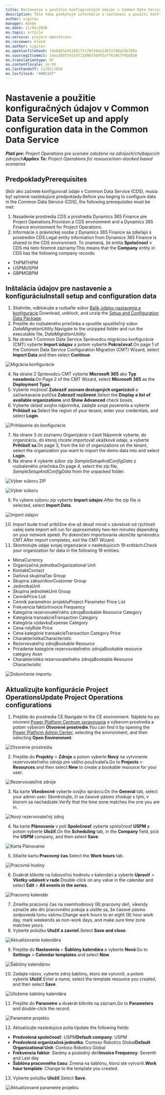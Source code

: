 ```yaml
---
title: Nastavenie a použitie konfiguračných údajov v Common Data Service
description: Táto téma poskytuje informácie o nastavení a použití konfiguračných údajov v Project Operations.
author: sigitac
manager: Annbe
ms.date: 11/04/2020
ms.topic: article
ms.service: project-operations
ms.reviewer: kfend
ms.author: sigitac
ms.openlocfilehash: 7de8db5e91265c77c79f34a513bf27d9a55b789a
ms.sourcegitcommit: 14aa380759214713d9bf560f5a7f619b7f4bd5b8
ms.translationtype: HT
ms.contentlocale: sk-SK
ms.lasthandoff: 11/05/2020
ms.locfileid: "4401147"
---
```

# <a name="set-up-and-apply-configuration-data-in-the-common-data-service"></a><span data-ttu-id="5a251-103">Nastavenie a použitie konfiguračných údajov v Common Data Service</span><span class="sxs-lookup"><span data-stu-id="5a251-103">Set up and apply configuration data in the Common Data Service</span></span> 

<span data-ttu-id="5a251-104">_**Platí pre:** Project Operations pre scenáre založené na zdrojoch/chýbajúcich zdrojoch_</span><span class="sxs-lookup"><span data-stu-id="5a251-104">_**Applies To:** Project Operations for resource/non-stocked based scenarios_</span></span>

## <a name="prerequisites"></a><span data-ttu-id="5a251-105">Predpoklady</span><span class="sxs-lookup"><span data-stu-id="5a251-105">Prerequisites</span></span>

<span data-ttu-id="5a251-106">Skôr ako začnete konfigurovať údaje v Common Data Service (CDS), musia byť splnené nasledujúce predpoklady:</span><span class="sxs-lookup"><span data-stu-id="5a251-106">Before you beging to configure data in the Common Data Service (CDS), the following prerequisites must be met:</span></span>

1.  <span data-ttu-id="5a251-107">Nasadenie prostredia CDS a prostredia Dynamics 365 Finance pre Project Operations.</span><span class="sxs-lookup"><span data-stu-id="5a251-107">Provision a CDS environment and a Dynamics 365 Finance environment for Project Operations.</span></span>
2.  <span data-ttu-id="5a251-108">Informácie o právnickej osobe z Dynamics 365 Finance sa zdieľajú s prostredím CDS.</span><span class="sxs-lookup"><span data-stu-id="5a251-108">Legal entity information from Dynamics 365 Finance is shared to the CDS environment.</span></span> <span data-ttu-id="5a251-109">To znamená, že entita **Spoločnosť** v CDS má tieto firemné záznamy:</span><span class="sxs-lookup"><span data-stu-id="5a251-109">This means that the **Company** entity in CDS has the following company records:</span></span>
  - <span data-ttu-id="5a251-110">THPM</span><span class="sxs-lookup"><span data-stu-id="5a251-110">THPM</span></span>
  - <span data-ttu-id="5a251-111">USPM</span><span class="sxs-lookup"><span data-stu-id="5a251-111">USPM</span></span>
  - <span data-ttu-id="5a251-112">GBPM</span><span class="sxs-lookup"><span data-stu-id="5a251-112">GBPM</span></span>

## <a name="install-setup-and-configuration-data"></a><span data-ttu-id="5a251-113">Inštalácia údajov pre nastavenie a konfiguráciu</span><span class="sxs-lookup"><span data-stu-id="5a251-113">Install setup and configuration data</span></span>

1. <span data-ttu-id="5a251-114">Stiahnite, odblokujte a rozbaľte súbor [Balík údajov nastavenia a konfigurácie](https://download.microsoft.com/download/1/3/4/1349369c-6209-42b7-b3b4-5be0e67cacd8/ProjOpsSampleSetupData-%20Integrated%20UR1.zip).</span><span class="sxs-lookup"><span data-stu-id="5a251-114">Download, unblock, and unzip the [Setup and Configuration Data Package](https://download.microsoft.com/download/1/3/4/1349369c-6209-42b7-b3b4-5be0e67cacd8/ProjOpsSampleSetupData-%20Integrated%20UR1.zip).</span></span>
2. <span data-ttu-id="5a251-115">Prejdite do rozbaleného priečinka a spustite spustiteľný súbor *DataMigrationUtility*.</span><span class="sxs-lookup"><span data-stu-id="5a251-115">Navigate to the unzipped folder and run the executable file, *DataMigrationUtility*.</span></span>
3. <span data-ttu-id="5a251-116">Na strane 1 Common Data Service Sprievodcu migráciou konfigurácie (CMT) vyberte **Import údajov** a potom vyberte **Pokračovať**.</span><span class="sxs-lookup"><span data-stu-id="5a251-116">On page 1 of the Common Data Service Configuration Migration (CMT) Wizard, select **Import Data** and then select **Continue**.</span></span>

![Migrácia konfigurácie](./media/1ConfigurationMigration.png)

4. <span data-ttu-id="5a251-118">Na strane 2 Sprievodcu CMT vyberte **Microsoft 365** ako **Typ nasadenia**.</span><span class="sxs-lookup"><span data-stu-id="5a251-118">On Page 2 of the CMT Wizard, select **Microsoft 365** as the **Deployment Type**.</span></span>
5. <span data-ttu-id="5a251-119">Vyberte možnosť **Zobraziť zoznam dostupných organizácií** a začiarkavacie políčka **Zobraziť rozšírené**.</span><span class="sxs-lookup"><span data-stu-id="5a251-119">Select the **Display a list of available organizations** and **Show Advanced** check boxes.</span></span>
6. <span data-ttu-id="5a251-120">Vyberte oblasť svojho nájomníka, zadajte svoje poverenia a vyberte **Prihlásiť sa**.</span><span class="sxs-lookup"><span data-stu-id="5a251-120">Select the region of your tenant, enter your credentials, and select **Login**.</span></span>

![Prihlásenie do konfigurácie](./media/2ConfigurationSignin.png)

7. <span data-ttu-id="5a251-122">Na strane 3 zo zoznamu Organizácie v časti Nájomník vyberte, do organizáciu, do ktorej chcete importovať ukážkové údaje, a vyberte **Prihlásiť sa**.</span><span class="sxs-lookup"><span data-stu-id="5a251-122">On page 3, from the list of organizations on the tenant, select the organization you want to import the demo data into and select **Login**.</span></span>
8. <span data-ttu-id="5a251-123">Na strane 4 vyberte súbor zip *SampleSetupAndConfigData* z rozbaleného priečinka.</span><span class="sxs-lookup"><span data-stu-id="5a251-123">On page 4, select the zip file, *SampleSetupAndConfigData* from the unpacked folder.</span></span>

![Výber súboru ZIP](./media/3ZipFile.png)

![Výber súboru](./media/4SelectAFile.png)

9. <span data-ttu-id="5a251-126">Po výbere súboru zip vyberte **Import údajov**.</span><span class="sxs-lookup"><span data-stu-id="5a251-126">After the zip file is selected, select **Import Data**.</span></span>

![Import údajov](./media/5ImportData.png)

10. <span data-ttu-id="5a251-128">Import bude trvať približne dve až desať minút v závislosti od rýchlosti vašej siete.</span><span class="sxs-lookup"><span data-stu-id="5a251-128">Import will run for approximately two-ten minutes depending on your network speed.</span></span> <span data-ttu-id="5a251-129">Po dokončení importovania ukončite sprievodcu CMT.</span><span class="sxs-lookup"><span data-stu-id="5a251-129">After import completes, exit the CMT Wizard.</span></span> 
11. <span data-ttu-id="5a251-130">Skontrolujte údaje svojej organizácie v nasledujúcich 19 entitách:</span><span class="sxs-lookup"><span data-stu-id="5a251-130">Check your organization for data in the following 19 entities:</span></span>

  - <span data-ttu-id="5a251-131">Mena</span><span class="sxs-lookup"><span data-stu-id="5a251-131">Currency</span></span>
  - <span data-ttu-id="5a251-132">Organizačná jednotka</span><span class="sxs-lookup"><span data-stu-id="5a251-132">Organizational Unit</span></span>
  - <span data-ttu-id="5a251-133">Kontakt</span><span class="sxs-lookup"><span data-stu-id="5a251-133">Contact</span></span>
  - <span data-ttu-id="5a251-134">Daňová skupina</span><span class="sxs-lookup"><span data-stu-id="5a251-134">Tax Group</span></span>
  - <span data-ttu-id="5a251-135">Skupina zákazníkov</span><span class="sxs-lookup"><span data-stu-id="5a251-135">Customer Group</span></span>
  - <span data-ttu-id="5a251-136">Jednotka</span><span class="sxs-lookup"><span data-stu-id="5a251-136">Unit</span></span>
  - <span data-ttu-id="5a251-137">Skupina jednotiek</span><span class="sxs-lookup"><span data-stu-id="5a251-137">Unit Group</span></span>
  - <span data-ttu-id="5a251-138">Cenník</span><span class="sxs-lookup"><span data-stu-id="5a251-138">Price List</span></span>
  - <span data-ttu-id="5a251-139">Cenník parametrov projektu</span><span class="sxs-lookup"><span data-stu-id="5a251-139">Project Parameter Price List</span></span>
  - <span data-ttu-id="5a251-140">Frekvencia faktúr</span><span class="sxs-lookup"><span data-stu-id="5a251-140">Invoice Frequency</span></span>
  - <span data-ttu-id="5a251-141">Kategória rezervovateľného zdroja</span><span class="sxs-lookup"><span data-stu-id="5a251-141">Bookable Resource Category</span></span>
  - <span data-ttu-id="5a251-142">Kategória transakcie</span><span class="sxs-lookup"><span data-stu-id="5a251-142">Transaction Category</span></span>
  - <span data-ttu-id="5a251-143">Kategória výdavku</span><span class="sxs-lookup"><span data-stu-id="5a251-143">Expense Category</span></span>
  - <span data-ttu-id="5a251-144">Cena roly</span><span class="sxs-lookup"><span data-stu-id="5a251-144">Role Price</span></span>
  - <span data-ttu-id="5a251-145">Cena kategórie transakcie</span><span class="sxs-lookup"><span data-stu-id="5a251-145">Transaction Category Price</span></span>
  - <span data-ttu-id="5a251-146">Charakteristika</span><span class="sxs-lookup"><span data-stu-id="5a251-146">Characteristic</span></span>
  - <span data-ttu-id="5a251-147">Rezervovateľný zdroj</span><span class="sxs-lookup"><span data-stu-id="5a251-147">Bookable Resource</span></span>
  - <span data-ttu-id="5a251-148">Priradenie kategórie rezervovateľného zdroja</span><span class="sxs-lookup"><span data-stu-id="5a251-148">Bookable resource category Assn</span></span>
  - <span data-ttu-id="5a251-149">Charakteristika rezervovateľného zdroja</span><span class="sxs-lookup"><span data-stu-id="5a251-149">Bookable Resource Characteristic</span></span>

![Dokončenie importu](./media/6CompleteImport.png)

## <a name="update-project-operations-configurations"></a><span data-ttu-id="5a251-151">Aktualizujte konfigurácie Project Operations</span><span class="sxs-lookup"><span data-stu-id="5a251-151">Update Project Operations configurations</span></span>

1. <span data-ttu-id="5a251-152">Prejdite do prostredia CE.</span><span class="sxs-lookup"><span data-stu-id="5a251-152">Navigate to the CE environment.</span></span> <span data-ttu-id="5a251-153">Nájdete ho po otvorení [Power Platform Centrum spravovania](https://admin.powerplatform.microsoft.com/environments) a výberom prostredia a potom výberom **Otvorené prostredie**.</span><span class="sxs-lookup"><span data-stu-id="5a251-153">You can find it by opening the [Power Platform Admin Center](https://admin.powerplatform.microsoft.com/environments), selecting the environment, and then selecting **Open Environment**.</span></span> 

![Otvorenie prostredia](./media/7OpenEnvironment.png)

2. <span data-ttu-id="5a251-155">Prejdite do **Projekty** > **Zdroje** a potom vyberte **Nový** na vytvorenie rezervovateľného zdroja pre vášho používateľa.</span><span class="sxs-lookup"><span data-stu-id="5a251-155">Go to **Projects** > **Resources** and then select **New** to create a bookable resource for your user.</span></span>

![Rezervovateľné zdroje](./media/8BookableResources.png)

3. <span data-ttu-id="5a251-157">Na karte **Všeobecné** vyberte svojho správcu.</span><span class="sxs-lookup"><span data-stu-id="5a251-157">On the **General** tab, select your admin user.</span></span> <span data-ttu-id="5a251-158">Skontrolujte, či sa časové pásmo zhoduje s tým, v ktorom sa nachádzate.</span><span class="sxs-lookup"><span data-stu-id="5a251-158">Verify that the time zone matches the one you are in.</span></span> 

![Nový rezervovateľný zdroj](./media/9NewBookableResource.png)

4. <span data-ttu-id="5a251-160">Na karte **Plánovanie** v poli **Spoločnosť** vyberte spoločnosť **USPM** a potom vyberte **Uložiť**.</span><span class="sxs-lookup"><span data-stu-id="5a251-160">On the **Scheduling** tab, in the **Company** field, pick the **USPM** company, and then select **Save**.</span></span> 

![Karta Plánovanie](./media/10SchedulingTab.png)

5. <span data-ttu-id="5a251-162">Stlačte kartu **Pracovný čas**.</span><span class="sxs-lookup"><span data-stu-id="5a251-162">Select the **Work hours** tab.</span></span>  

![Pracovné hodiny](./media/11WorkHours.png)

6. <span data-ttu-id="5a251-164">Dvakrát kliknite na ľubovoľnú hodnotu v kalendári a vyberte **Upraviť** > **Všetky udalosti v rade**.</span><span class="sxs-lookup"><span data-stu-id="5a251-164">Double-click on any value in the calendar and select **Edit** > **All events in the series**.</span></span> 

![Pracovný kalendár](./media/12WorkCalendar.png)

7. <span data-ttu-id="5a251-166">Zmeňte pracovný čas na osemhodinový (8) pracovný deň, víkendy označte ako dni pracovného pokoja a uistite sa, že časové pásmo zodpovedá tomu vášmu.</span><span class="sxs-lookup"><span data-stu-id="5a251-166">Change work hours to an eight (8) hour work day, mark weekends as non-work days, and make sure time zone matches yours.</span></span> 
8. <span data-ttu-id="5a251-167">Vyberte položku **Uložiť a zavrieť**.</span><span class="sxs-lookup"><span data-stu-id="5a251-167">Select **Save and close**.</span></span>

![Aktualizovanie kalendára](./media/13UpdateCalendar.png)

9. <span data-ttu-id="5a251-169">Prejdite do **Nastavenia** > **Šablóny kalendára** a vyberte **Nová**.</span><span class="sxs-lookup"><span data-stu-id="5a251-169">Go to **Settings** > **Calendar templates** and select **New**.</span></span>
 
 ![Šablóny kalendárov](./media/14CalendarTemplates.png)
 
 10. <span data-ttu-id="5a251-171">Zadajte názov, vyberte zdroj šablóny, ktorú ste vytvorili, a potom vyberte **Uložiť**.</span><span class="sxs-lookup"><span data-stu-id="5a251-171">Enter a name, select the template resource you created, and then select **Save**.</span></span> 
 
 ![Uloženie šablóny kalendára](./media/15SaveCalendarTemplate.png)
 
 11. <span data-ttu-id="5a251-173">Prejdite do **Parametre** a dvakrát kliknite na záznam.</span><span class="sxs-lookup"><span data-stu-id="5a251-173">Go to **Parameters** and double-click the record.</span></span> 
 
 ![Parametre projektu](./media/16ProjectParameters.png)
 
12. <span data-ttu-id="5a251-175">Aktualizujte nasledujúce polia:</span><span class="sxs-lookup"><span data-stu-id="5a251-175">Update the following fields:</span></span>

 - <span data-ttu-id="5a251-176">**Predvolená spoločnosť**: USPM</span><span class="sxs-lookup"><span data-stu-id="5a251-176">**Default company**: USPM</span></span>
 - <span data-ttu-id="5a251-177">**Predvolená organizačná jednotka**: Contoso Robotics Global</span><span class="sxs-lookup"><span data-stu-id="5a251-177">**Default Organizational Unit**: Contoso Robotics Global</span></span>
 - <span data-ttu-id="5a251-178">**Frekvencia faktúr**: Siedmy a posledný deň</span><span class="sxs-lookup"><span data-stu-id="5a251-178">**Invoice Frequency**: Seventh and Last day</span></span>
 - <span data-ttu-id="5a251-179">**Šablóna pracovného času**: Zmena na šablónu, ktorú ste vytvorili.</span><span class="sxs-lookup"><span data-stu-id="5a251-179">**Work hour template**: Change to the template you created.</span></span>

13. <span data-ttu-id="5a251-180">Vyberte položku **Uložiť**.</span><span class="sxs-lookup"><span data-stu-id="5a251-180">Select **Save**.</span></span> 

![Aktualizované parametre projektu](./media/17UpdatedProjectParameters.png)
